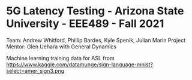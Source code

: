 # 5G Latency Testing - Arizona State University - EEE489 - Fall 2021
Team: Andrew Whitford, Phillip Bardes, Kyle Spenik, Julian Marin
Project Mentor: Glen Uehara with General Dynamics

Machine learning training data for ASL from https://www.kaggle.com/datamunge/sign-language-mnist?select=amer_sign3.png



